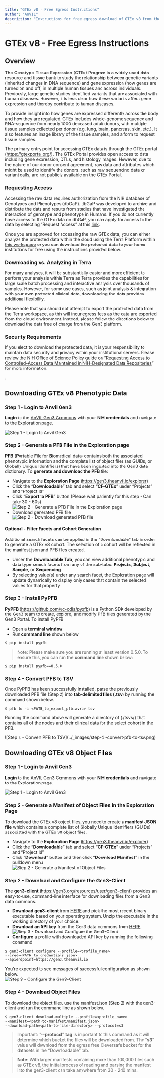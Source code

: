 ```yaml
---
title: "GTEx v8 - Free Egress Instructions"
author: "AnVIL"
description: "Instructions for free egress download of GTEx v8 from the AnVIL Gen3 Data Commons"
---
```


# GTEx v8 - Free Egress Instructions

## Overview
The Genotype-Tissue Expression (GTEx) Program is a widely used data resource and tissue bank to study the relationship between genetic variants (inherited changes in DNA sequence) and gene expression (how genes are turned on and off) in multiple human tissues and across individuals. Previously, large genetic studies identified variants that are associated with human diseases. However, it is less clear how these variants affect gene expression and thereby contribute to human diseases. 

To provide insight into how genes are expressed differently across the body and how they are regulated, GTEx includes whole-genome sequence and RNA-sequence from nearly 1000 deceased adult donors, with multiple tissue samples collected per donor (e.g. lung, brain, pancreas, skin, etc.). It also features an image library of the tissue samples, and a form to request tissue samples.

The primary entry point for accessing GTEx data is through the GTEx portal (<https://gtexportal.org/>). The GTEx Portal provides open access to data including gene expression, QTLs, and histology images. However, due to the nature of our donor consent agreement, raw data and attributes which might be used to identify the donors, such as raw sequencing data or variant calls, are not publicly available on the GTEx Portal. 

### Requesting Access
Accessing the raw data requires authorization from the NIH database of Genotypes and Phenotypes (dbGaP). dbGaP was developed to archive and distribute the data and results from studies that have investigated the interaction of genotype and phenotype in Humans. If you do not currently have access to the GTEx data on dbGaP, you can apply for access to the data by selecting “Request Access” at this [link](https://www.ncbi.nlm.nih.gov/projects/gap/cgi-bin/study.cgi?study_id=phs000424.v8.p2).

Once you are approved for accessing the raw GTEx data, you can either analyze the protected data within the cloud using the Terra Platform within [this workspace](https://app.terra.bio/#workspaces/anvil-datastorage/AnVIL_GTEx_V8_hg38) or you can download the protected data to your home institutions for free using the instructions provided below. 

### Downloading vs. Analyzing in Terra
For many analyses, it will be substantially easier and more efficient to perform your analysis within Terra as Terra provides the capabilities for large scale batch processing and interactive analysis over thousands of samples. However, for some use cases, such as joint analysis & integration with your own protected clinical data, downloading the data provides additional flexibility.

 Please note that you should not attempt to export the protected data from the Terra workspace, as this will incur egress fees as the data are exported from the cloud environment. Instead, please follow the directions below to download the data free of charge from the Gen3 platform.
 
### Security Requirements 
 If you elect to download the protected data, it is your responsibility to maintain data security and privacy within your institutional servers. Please review the NIH Office of Science Policy guide on “[Requesting Access to Controlled-Access Data Maintained in NIH-Designated Data Repositories](https://osp.od.nih.gov/scientific-sharing/requesting-access-to-controlled-access-data-maintained-in-nih-designated-data-repositories-e-g-dbgap/)” for more information. 
 
.

## Downloading GTEx v8 Phenotypic Data
### Step 1 - Login to Anvil Gen3
**Login** to the [AnVIL Gen3 Commons](https://gen3.theanvil.io/login) with your **NIH credentials** and navigate to the Exploration page.

![Step 1 - Login to Anvil Gen3](../_images/step-1-login-to-anvil-gen3.png)

### Step 2 - Generate a PFB File in the Exploration page
**PFB** (**P**ortable **F**ile for **B**iomedical data) contains both the associated phenotypic information and the complete list of object files (as GUIDs, or Globally Unique Identifiers) that have been ingested into the Gen3 data dictionary. To **generate and download the PFB** file:

- Navigate to the **Exploration Page** (<https://gen3.theanvil.io/explorer>)
- Click the “**Downloadable**” tab and select “**CF-GTEx**” under “Projects” and “Project Id”
- Click “**Export to PFB**” button (Please wait patiently for this step - Can take 30 - 60s)\
![Step 2 - Generate a PFB File in the Exploration page](../_images/step-2-generate-a-pfb-file-in-the-exploration-page.png)
- Download generated PFB file\
![Step 2 - Download generated PFB file](../_images/step-2-download-pfb.png)

#### Optional - Filter Facets and Cohort Generation

Additional search facets can be applied in the “Downloadable” tab in order to generate a GTEx v8 cohort. The selection of a cohort will be reflected in the manifest.json and PFB files created.

- Under the **Downloadable Tab**, you can view additional phenotypic and data type search facets from any of the sub-tabs: **Projects**, **Subject**, **Sample**, or **Sequencing**.
- By selecting value(s) under any search facet, the Exploration page will update dynamically to display only cases that contain the selected values for that property

### Step 3 - Install PyPFB

**PyPFB** (<https://github.com/uc-cdis/pypfb>) is a Python SDK developed by the Gen3 team to create, explore, and modify PFB files generated by the Gen3 Portal. To install PyPFB

- Open a **terminal window**
- Run **command line** shown below
```shell
$ pip install pypfb
```

> Note: Please make sure you are running at least version 0.5.0. To ensure this, you can 
run the **command line** shown below:

```shell
$ pip install pypfb==0.5.0
```

### Step 4 - Convert PFB to TSV

Once PyPFB has been successfully installed, parse the previously downloaded PFB file (Step 2) into **tab-delimited files (.tsv)** by running the command shown below.
```shell
$ pfb to -i <PATH_to_export_pfb.avro> tsv
```

Running the command above will generate a directory of (./tsvs/) that contains all of the nodes and their clinical data for the select cohort in the PFB.

![Step 4 - Convert PFB to TSV](../_images/step-4 -convert-pfb-to-tsv.png)

## Downloading GTEx v8 Object Files

### Step 1 - Login to Anvil Gen3
**Login** to the AnVIL Gen3 Commons with your **NIH credentials** and navigate to the Exploration page.

![Step 1 - Login to Anvil Gen3](../_images/step-1-login-to-anvil-gen3.png)

### Step 2 - Generate a Manifest of Object Files in the Exploration Page
To download the GTEx v8 object files, you need to create a **manifest JSON file** which contains a complete list of Globally Unique Identifiers (GUIDs) associated with the GTEx v8 object files.

- Navigate to the **Exploration Page** (<https://gen3.theanvil.io/explorer>)
- Click the “**Downloadable**” tab and select “**CF-GTEx**” under “Projects” and “Project Id”
- Click “**Download**” button and then click “**Download Manifest**” in the pulldown menu\
![Step 2 - Generate a Manifest of Object Files](../_images/step-2-generate-manifest-object-files.png)

### Step 3 - Download and Configure the Gen3-Client
The **gen3-client** (<https://gen3.org/resources/user/gen3-client>) provides an easy-to-use, command-line interface for downloading files from a Gen3 data commons.

- **Download gen3-client** from [HERE](https://github.com/uc-cdis/cdis-data-client/releases) and pick the most recent binary executable based on your operating system. Unzip the executable in the working directory of your choice.
- **Download an API key** from the Gen3 data commons from [HERE](https://gen3.theanvil.io/identity)\
![Step 3 - Download and Configure the Gen3-Client](../_images/step-3-download-and-configure-gen3-client.png)
- **Configure** a profile with downloaded API key by running the following command
```shell
$ gen3-client configure --profile=<profile_name>
--cred=<PATH_to_credentials.json>
--apiendpoint=https://gen3.theanvil.io
```
You’re expected to see messages of successful configuration as shown below.\
![Step 3 - Configure the Gen3-Client](../_images/step-3-configure-gen3-client.png)

### Step 4 - Download Object Files
To download the object files, use the manifest.json (Step 2) with the gen3-client and run the command line as shown below.

```shell
$ gen3-client download-multiple --profile=<profile_name>
--manifest=<path-to-manifest/manifest.json>
--download-path=<path-to-file-directory> --protocol=s3
```

> Important: “**--protocol**” **tag** is important to this command as it will determine which bucket the files will be downloaded from. The “**s3**” value will download from the egress free Cleversafe bucket for the datasets in the “Downloadable” tab.

> **Note**: With larger manifests containing more than 100,000 files such as GTEx v8, the initial process of reading and parsing the manifest into the gen3-client can take anywhere from 30 - 240 mins.
